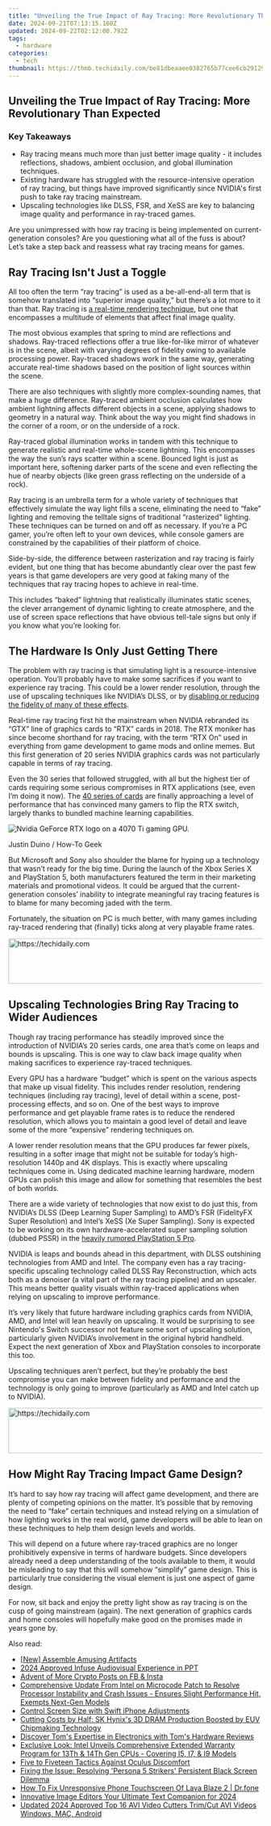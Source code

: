 ```yaml
---
title: "Unveiling the True Impact of Ray Tracing: More Revolutionary Than Expected"
date: 2024-09-21T07:13:15.160Z
updated: 2024-09-22T02:12:00.792Z
tags:
  - hardware
categories:
  - tech
thumbnail: https://thmb.techidaily.com/be81dbeaaee0382765b77cee6cb291299a5244c86355d2d7d3f6272a0660ee79.jpeg
---
```


## Unveiling the True Impact of Ray Tracing: More Revolutionary Than Expected

### Key Takeaways

* Ray tracing means much more than just better image quality - it includes reflections, shadows, ambient occlusion, and global illumination techniques.
* Existing hardware has struggled with the resource-intensive operation of ray tracing, but things have improved significantly since NVIDIA's first push to take ray tracing mainstream.
* Upscaling technologies like DLSS, FSR, and XeSS are key to balancing image quality and performance in ray-traced games.

 Are you unimpressed with how ray tracing is being implemented on current-generation consoles? Are you questioning what all of the fuss is about? Let’s take a step back and reassess what ray tracing means for games.

##  Ray Tracing Isn't Just a Toggle

 All too often the term “ray tracing” is used as a be-all-end-all term that is somehow translated into “superior image quality,” but there’s a lot more to it than that. Ray tracing is [a real-time rendering technique](https://android-location.techidaily.com/9-best-free-android-monitoring-apps-to-monitor-phone-remotely-for-your-honor-90-drfone-by-drfone-virtual/), but one that encompasses a multitude of elements that affect final image quality.

 The most obvious examples that spring to mind are reflections and shadows. Ray-traced reflections offer a true like-for-like mirror of whatever is in the scene, albeit with varying degrees of fidelity owing to available processing power. Ray-traced shadows work in the same way, generating accurate real-time shadows based on the position of light sources within the scene.

 There are also techniques with slightly more complex-sounding names, that make a huge difference. Ray-traced ambient occlusion calculates how ambient lightning affects different objects in a scene, applying shadows to geometry in a natural way. Think about the way you might find shadows in the corner of a room, or on the underside of a rock.

 Ray-traced global illumination works in tandem with this technique to generate realistic and real-time whole-scene lightning. This encompasses the way the sun’s rays scatter within a scene. Bounced light is just as important here, softening darker parts of the scene and even reflecting the hue of nearby objects (like green grass reflecting on the underside of a rock).

 Ray tracing is an umbrella term for a whole variety of techniques that effectively simulate the way light fills a scene, eliminating the need to “fake” lighting and removing the telltale signs of traditional “rasterized” lighting. These techniques can be turned on and off as necessary. If you’re a PC gamer, you’re often left to your own devices, while console gamers are constrained by the capabilities of their platform of choice.

 Side-by-side, the difference between rasterization and ray tracing is fairly evident, but one thing that has become abundantly clear over the past few years is that game developers are very good at faking many of the techniques that ray tracing hopes to achieve in real-time.

 This includes “baked” lightning that realistically illuminates static scenes, the clever arrangement of dynamic lighting to create atmosphere, and the use of screen space reflections that have obvious tell-tale signs but only if you know what you’re looking for.

##  The Hardware Is Only Just Getting There

 The problem with ray tracing is that simulating light is a resource-intensive operation. You’ll probably have to make some sacrifices if you want to experience ray tracing. This could be a lower render resolution, through the use of upscaling techniques like NVIDIA’s DLSS, or by [disabling or reducing the fidelity of many of these effects](https://facebook-video-share.techidaily.com/new-the-ultimate-guide-to-trending-youtubers/).

 Real-time ray tracing first hit the mainstream when NVIDIA rebranded its “GTX” line of graphics cards to “RTX” cards in 2018\. The RTX moniker has since become shorthand for ray tracing, with the term “RTX On” used in everything from game development to game mods and online memes. But this first generation of 20 series NVIDIA graphics cards was not particularly capable in terms of ray tracing.

 Even the 30 series that followed struggled, with all but the highest tier of cards requiring some serious compromises in RTX applications (see, even I’m doing it now). The [40 series of cards](https://iphone-unlock.techidaily.com/how-many-attempts-to-unlock-iphone-15-plus-drfone-by-drfone-ios/) are finally approaching a level of performance that has convinced many gamers to flip the RTX switch, largely thanks to bundled machine learning capabilities.

![Nvidia GeForce RTX logo on a 4070 Ti gaming GPU.](https://static1.howtogeekimages.com/wordpress/wp-content/uploads/2023/12/nvidia-geforce-rtx-logo-on-a-4070-ti-gaming-gpu.jpg) 

Justin Duino / How-To Geek

 But Microsoft and Sony also shoulder the blame for hyping up a technology that wasn’t ready for the big time. During the launch of the Xbox Series X and PlayStation 5, both manufacturers featured the term in their marketing materials and promotional videos. It could be argued that the current-generation consoles’ inability to integrate meaningful ray tracing features is to blame for many becoming jaded with the term.

 Fortunately, the situation on PC is much better, with many games including ray-traced rendering that (finally) ticks along at very playable frame rates.

<!-- affiliate ads begin -->
<a href="https://appsumo.8odi.net/c/5597632/2075476/7443" target="_top" id="2075476">
  <img src="//a.impactradius-go.com/display-ad/7443-2075476" border="0" alt="https://techidaily.com" width="728" height="90"/>
</a>
<img height="0" width="0" src="https://appsumo.8odi.net/i/5597632/2075476/7443" style="position:absolute;visibility:hidden;" border="0" />
<!-- affiliate ads end -->

##  Upscaling Technologies Bring Ray Tracing to Wider Audiences

 Though ray tracing performance has steadily improved since the introduction of NVIDIA’s 20 series cards, one area that’s come on leaps and bounds is upscaling. This is one way to claw back image quality when making sacrifices to experience ray-traced techniques.

 Every GPU has a hardware “budget” which is spent on the various aspects that make up visual fidelity. This includes render resolution, rendering techniques (including ray tracing), level of detail within a scene, post-processing effects, and so on. One of the best ways to improve performance and get playable frame rates is to reduce the rendered resolution, which allows you to maintain a good level of detail and leave some of the more “expensive” rendering techniques on.

 A lower render resolution means that the GPU produces far fewer pixels, resulting in a softer image that might not be suitable for today’s high-resolution 1440p and 4K displays. This is exactly where upscaling techniques come in. Using dedicated machine learning hardware, modern GPUs can polish this image and allow for something that resembles the best of both worlds.

 There are a wide variety of technologies that now exist to do just this, from NVIDIA’s DLSS (Deep Learning Super Sampling) to AMD’s FSR (FidelityFX Super Resolution) and Intel’s XeSS (Xe Super Sampling). Sony is expected to be working on its own hardware-accelerated super sampling solution (dubbed PSSR) in the [heavily rumored PlayStation 5 Pro](https://some-approaches.techidaily.com/updated-unlock-srt-mastery-a-detailed-manual-and-tips/).

 NVIDIA is leaps and bounds ahead in this department, with DLSS outshining technologies from AMD and Intel. The company even has a ray tracing-specific upscaling technology called DLSS Ray Reconstruction, which acts both as a denoiser (a vital part of the ray tracing pipeline) and an upscaler. This means better quality visuals within ray-traced applications when relying on upscaling to improve performance.

 It’s very likely that future hardware including graphics cards from NVIDIA, AMD, and Intel will lean heavily on upscaling. It would be surprising to see Nintendo's Switch successor not feature some sort of upscaling solution, particularly given NVIDIA’s involvement in the original hybrid handheld. Expect the next generation of Xbox and PlayStation consoles to incorporate this too.

 Upscaling techniques aren’t perfect, but they’re probably the best compromise you can make between fidelity and performance and the technology is only going to improve (particularly as AMD and Intel catch up to NVIDIA).

<!-- affiliate ads begin -->
<a href="https://appsumo.8odi.net/c/5597632/2137379/7443" target="_top" id="2137379">
  <img src="//a.impactradius-go.com/display-ad/7443-2137379" border="0" alt="https://techidaily.com" width="728" height="90"/>
</a>
<img height="0" width="0" src="https://appsumo.8odi.net/i/5597632/2137379/7443" style="position:absolute;visibility:hidden;" border="0" />
<!-- affiliate ads end -->

##  How Might Ray Tracing Impact Game Design?

 It’s hard to say how ray tracing will affect game development, and there are plenty of competing opinions on the matter. It’s possible that by removing the need to “fake” certain techniques and instead relying on a simulation of how lighting works in the real world, game developers will be able to lean on these techniques to help them design levels and worlds.

 This will depend on a future where ray-traced graphics are no longer prohibitively expensive in terms of hardware budgets. Since developers already need a deep understanding of the tools available to them, it would be misleading to say that this will somehow “simplify” game design. This is particularly true considering the visual element is just one aspect of game design.

 For now, sit back and enjoy the pretty light show as ray tracing is on the cusp of going mainstream (again). The next generation of graphics cards and home consoles will hopefully make good on the promises made in years gone by.

<ins class="adsbygoogle"
     style="display:block"
     data-ad-format="autorelaxed"
     data-ad-client="ca-pub-7571918770474297"
     data-ad-slot="1223367746"></ins>

<ins class="adsbygoogle"
     style="display:block"
     data-ad-client="ca-pub-7571918770474297"
     data-ad-slot="8358498916"
     data-ad-format="auto"
     data-full-width-responsive="true"></ins>

<span class="atpl-alsoreadstyle">Also read:</span>
<div><ul>
<li><a href="https://vp-tips.techidaily.com/new-assemble-amusing-artifacts/"><u>[New] Assemble Amusing Artifacts</u></a></li>
<li><a href="https://article-knowledge.techidaily.com/2024-approved-infuse-audiovisual-experience-in-ppt/"><u>2024 Approved Infuse Audiovisual Experience in PPT</u></a></li>
<li><a href="https://facebook.techidaily.com/advent-of-more-crypto-posts-on-fb-and-insta/"><u>Advent of More Crypto Posts on FB & Insta</u></a></li>
<li><a href="https://hardware-tips.techidaily.com/comprehensive-update-from-intel-on-microcode-patch-to-resolve-processor-instability-and-crash-issues-ensures-slight-performance-hit-exempts-next-gen-models.10/"><u>Comprehensive Update From Intel on Microcode Patch to Resolve Processor Instability and Crash Issues - Ensures Slight Performance Hit, Exempts Next-Gen Models</u></a></li>
<li><a href="https://fox-boxes.techidaily.com/control-screen-size-with-swift-iphone-adjustments/"><u>Control Screen Size with Swift iPhone Adjustments</u></a></li>
<li><a href="https://hardware-tips.techidaily.com/cutting-costs-by-half-sk-hynixs-3d-dram-production-boosted-by-euv-chipmaking-technology/"><u>Cutting Costs by Half: SK Hynix's 3D DRAM Production Boosted by EUV Chipmaking Technology</u></a></li>
<li><a href="https://hardware-tips.techidaily.com/discover-toms-expertise-in-electronics-with-toms-hardware-reviews/"><u>Discover Tom's Expertise in Electronics with Tom's Hardware Reviews</u></a></li>
<li><a href="https://hardware-tips.techidaily.com/exclusive-look-intel-unveils-comprehensive-extended-warranty-program-for-13th-and-14th-gen-cpus-covering-i5-i7-and-i9-models/"><u>Exclusive Look: Intel Unveils Comprehensive Extended Warranty Program for 13Th & 14Th Gen CPUs - Covering I5, I7, & I9 Models</u></a></li>
<li><a href="https://fox-access.techidaily.com/five-to-fiveteen-tactics-against-oculus-discomfort/"><u>Five to Fiveteen Tactics Against Oculus Discomfort</u></a></li>
<li><a href="https://win-solutions.techidaily.com/fixing-the-issue-resolving-persona-5-strikers-persistent-black-screen-dilemma/"><u>Fixing the Issue: Resolving 'Persona 5 Strikers' Persistent Black Screen Dilemma</u></a></li>
<li><a href="https://howto.techidaily.com/how-to-fix-unresponsive-phone-touchscreen-of-lava-blaze-2-drfone-by-drfone-fix-android-problems-fix-android-problems/"><u>How To Fix Unresponsive Phone Touchscreen Of Lava Blaze 2 | Dr.fone</u></a></li>
<li><a href="https://some-techniques.techidaily.com/innovative-image-editors-your-ultimate-text-companion-for-2024/"><u>Innovative Image Editors Your Ultimate Text Companion for 2024</u></a></li>
<li><a href="https://ai-driven-video-production.techidaily.com/updated-2024-approved-top-16-avi-video-cutters-trimcut-avi-videos-windows-mac-android/"><u>Updated 2024 Approved Top 16 AVI Video Cutters Trim/Cut AVI Videos Windows, MAC, Android</u></a></li>
</ul></div>

